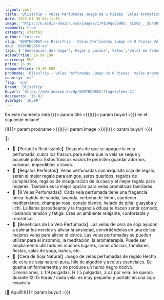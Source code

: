 ```yaml
---
layout: post
title: 'BlissTrip - Velas Perfumadas Juego de 8 Piezas  Velas Aromaticas Decorativas  Cera de Soja Natural  Regalos Originales para Mujer  para Boda Baño Yoga Cumpleaños Navidad Día de San Valentín Regalos'
date: 2022-01-30 01:11:15
image: 'https://m.media-amazon.com/images/I/41U9qcgbdHS._SL500_._SL400_.jpg'
comments: true
category: ofertas
author: 'tole.es'
slug: 'B08YND98SV-es BlissTrip - Velas Perfumadas Juego de 8 Piezas Velas...'
sku: 'B08YND98SV-es'
tags: [ 'Decoración del hogar','Hogar y cocina','Velas','Velas en frasco','Velas y candelabros','blisstrip','navidad', ]
actualPrice: 16.99 EUR
currency: EUR
price: 16.99
comparePrice: 19.99 EUR
prodname: 'BlissTrip - Velas Perfumadas Juego de 8 Piezas  Velas Aromaticas Decorativas  Cera de Soja Natural  Regalos Originales para Mujer  para Boda Baño Yoga Cumpleaños Navidad Día de San Valentín Regalos'
country: 'es'
flag: '🇪🇸'
brand: 'BlissTrip'
buyurl: 'https://www.amazon.es/dp/B08YND98SV/?tag=tolees-21'
descuento: '15.01'
average: '16.99'
---
```


En este momento está [{{< param title >}}]({{< param buyurl >}}) en el siguiente enlace!

[![{{< param prodname >}}]({{< param image >}})]({{< param buyurl >}})

🔎:

- 🎁【Portátil y Reutilizable】Después de que se apague la vela perfumada, cubra los frascos para evitar que la vela se seque y acumule polvo. Estos frascos vacíos te permiten guardar adornos, pulseras, imperdibles o llaves.
- 🎁【Regalos Perfectos】Velas perfumadas con exquisita caja de regalo, serán el mejor regalo para amigos, seres queridos, regalos de cumpleaños, regalos de inauguración de la casa y el mejor regalo para mujeres. También es la mejor opción para velas aromáticas familiares.
- 🎁【8 Velas Perfumadas】Cada vela perfumada tiene una fragancia única: batido de sandía, lavanda, verbena de limón, atardecer mediterráneo, champán rosa, conejo blanco, helado de piña, guayaba y lichi. La llama parpadeante y la fragancia difusa te hacen sentir cómodo, liberando tensión y fatiga. Crea un ambiente relajante, confortable y romántico.
- 🎁【Beneficios de La Vela Perfumada】Las velas de cera de soja ayudan a calmar los nervios y aliviar la ansiedad, convirtiéndolas en una de las mejores velas para aliviar el estrés. Las velas perfumadas se pueden utilizar para el insomnio, la meditación, la aromaterapia. Puede ser ampliamente utilizado en muchos lugares, como oficinas, familiares, fiestas, salas de yoga, baños, etc.
- 🎁【Cera de Soja Natural】Juego de velas perfumadas de regalo Hecho de cera de soja natural pura, hilo de algodón y aceites esenciales. Se quema uniformemente y no produce un humo negro nocivo. Dimensiones, L 1.9 pulgadas, H 1.5 pulgadas, 3 oz por vela. Se quema durante 12-15 horas / cada vela. es muy pequeño y portátil en una caja exquisita.

[🛒 Aquí!!!]({{< param buyurl >}})
